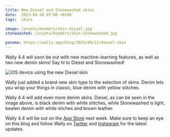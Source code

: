 ```yaml
---
title: New Diesel and Stonewashed skins
date:  2023-09-20 07:00 +0100
tags:  skins

image: /assets/headers/skin-diesel.jpg
stonewashed: /assets/headers/skin-stonewashed.jpg

panama: https://wally.app/blog/2023/09/12/diesel-skin
---
```


Wally 4.4 will soon be out with new machine-learning features, as well as two new denim skins! Say hi to Diesel and Stonewashed!

![iOS device using the new Diesel skin]({{page.image}})

Wally just added a brand new skin type to the selection of skins. Denim lets you wrap your things in classic, blue denim with yellow stitches.

Wally 4.4 will add even more denim skins. Diesel, as can be seen in the image above, is black denim with white stitches, while Stonewashed is light, beaten denim with white stiches and brown leather.

Wally 4.4 will be out on the [App Store]({{site.appstore_url}}) next week. Make sure to keep an eye on this blog and follow Wally on [Twitter]({{site.twitter_url}}) and [Instagram]({{site.instagram_url}}) for the latest updates.